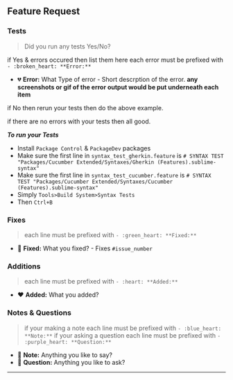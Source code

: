 ## Feature Request

### Tests

> Did you run any tests Yes/No?

if Yes & errors occured then list them here
each error must be prefixed with `- :broken_heart: **Error:**`

  - :broken_heart: **Error:** What Type of error - Short descrption of the error.
    __any screenshots or gif of the error output would be put underneath each item__

if No then rerun your tests then do the above example.

if there are no errors with your tests then all good.

**_To run your Tests_**
 - Install `Package Control` & `PackageDev` packages
 - Make sure the first line in `syntax_test_gherkin.feature` is `# SYNTAX TEST "Packages/Cucumber Extended/Syntaxes/Gherkin (Features).sublime-syntax"`
 - Make sure the first line in `syntax_test_cucumber.feature` is `# SYNTAX TEST "Packages/Cucumber Extended/Syntaxes/Cucumber (Features).sublime-syntax"`
 - Simply `Tools>Build System>Syntax Tests`
 - Then `Ctrl+B`

### Fixes
  
  > each line must be prefixed with `- :green_heart: **Fixed:**`
  
  - :green_heart: **Fixed:** What you fixed? - Fixes `#issue_number`

### Additions
  
  > each line must be prefixed with `- :heart: **Added:**`
  
  - :heart: **Added:** What you added?

### Notes & Questions
  
  > if your making a note each line must be prefixed with `- :blue_heart: **Note:**`
  > if your asking a question each line must be prefixed with `- :purple_heart: **Question:**`

  - :blue_heart: **Note:** Anything you like to say?
  - :purple_heart: **Question:** Anything you like to ask?



---